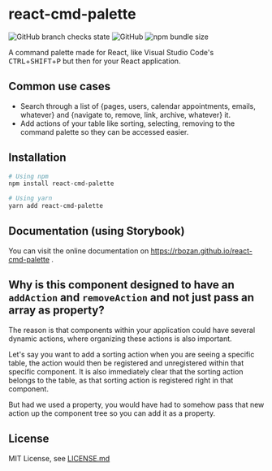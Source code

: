 # react-cmd-palette
![GitHub branch checks state](https://img.shields.io/github/checks-status/rbozan/react-cmd-palette/master?style=flat-square)
![GitHub](https://img.shields.io/github/license/rbozan/react-cmd-palette?style=flat-square)
![npm bundle size](https://img.shields.io/bundlephobia/minzip/react-cmd-palette?style=flat-square)

A command palette made for React, like Visual Studio Code's <kbd>CTRL</kbd>+<kbd>SHIFT</kbd>+<kbd>P</kbd> but then for your React application.


## Common use cases
- Search through a list of {pages, users, calendar appointments, emails, whatever} and {navigate to, remove, link, archive, whatever} it.
- Add actions of your table like sorting, selecting, removing to the command palette so they can be accessed easier.


## Installation
```bash
# Using npm
npm install react-cmd-palette
```

```bash
# Using yarn
yarn add react-cmd-palette
```


## Documentation (using Storybook)
You can visit the online documentation on https://rbozan.github.io/react-cmd-palette .

## Why is this component designed to have an `addAction` and `removeAction` and not just pass an array as property?
The reason is that components within your application could have several dynamic actions, where organizing these actions is also important.

Let's say you want to add a sorting action when you are seeing a specific table, the action would then be registered and unregistered within that specific component. It is also immediately clear that the sorting action belongs to the table, as that sorting action is registered right in that component.

But had we used a property, you would have had to somehow pass that new action up the component tree so you can add it as a property.

## License
MIT License, see [LICENSE.md](./LICENSE.md)
